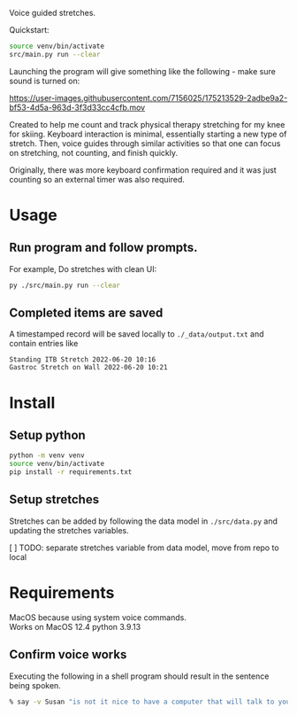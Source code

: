 Voice guided stretches.

Quickstart:

```sh
source venv/bin/activate
src/main.py run --clear
```

Launching the program will give something like the following - make sure sound is turned on:

https://user-images.githubusercontent.com/7156025/175213529-2adbe9a2-bf53-4d5a-963d-3f3d33cc4cfb.mov

Created to help me count and track physical therapy stretching for my knee for skiing.
Keyboard interaction is minimal, essentially starting a new type of stretch. Then, voice guides through similar activities so that one can focus on stretching, not counting, and finish quickly.

Originally, there was more keyboard confirmation required and it was just counting so an external timer was also required.

# Usage

## Run program and follow prompts.

For example, Do stretches with clean UI:

```sh
py ./src/main.py run --clear
```

## Completed items are saved

A timestamped record will be saved locally to `./_data/output.txt` and contain entries like

```
Standing ITB Stretch 2022-06-20 10:16
Gastroc Stretch on Wall 2022-06-20 10:21
```

# Install

## Setup python

```sh
python -m venv venv
source venv/bin/activate
pip install -r requirements.txt
```

## Setup stretches

Stretches can be added by following the data model in `./src/data.py` and updating the stretches variables.

[ ] TODO: separate stretches variable from data model, move from repo to local

# Requirements

MacOS because using system voice commands.  
Works on MacOS 12.4 python 3.9.13

## Confirm voice works

Executing the following in a shell program should result in the sentence being spoken.

```sh
% say -v Susan "is not it nice to have a computer that will talk to you?"
```
